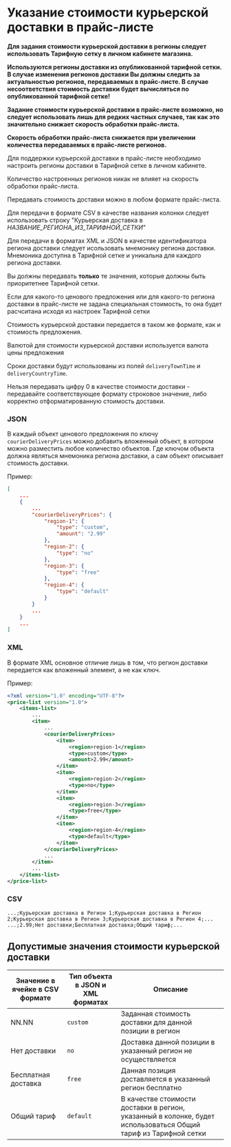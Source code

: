 # Указание стоимости курьерской доставки в прайс-листе

**Для задания стоимости курьерской доставки в регионы следует использовать Тарифную сетку в личном кабинете магазина.**

**Используются регионы доставки из опубликованной тарифной сетки.**
**В случае изменения регионов доставки Вы должны следить за актуальностью регионов, передаваемых в прайс-листе. В случае несоответствия стоимость доставки будет вычисляться по опубликованной тарифной сетке!**

**Задание стоимости курьерской доставки в прайс-листе возможно, но следует использовать лишь для редких частных случаев, так как это значительно снижает скорость обработки прайс-листа.**

**Скорость обработки прайс-листа снижается при увеличении количества передаваемых в прайс-листе регионов.**

Для поддержки курьерской доставки в прайс-листе необходимо настроить регионы доставки в Тарифной сетке в личном кабинете.

Количество настроенных регионов никак не влияет на скорость обработки прайс-листа.

Передавать стоимость доставки можно в любом формате прайс-листа.

Для передачи в формате CSV в качестве названия колонки следует использовать строку "Курьерская доставка в _НАЗВАНИЕ_РЕГИОНА_ИЗ_ТАРИФНОЙ_СЕТКИ_"

Для передачи в форматах XML и JSON в качестве идентификатора региона доставки следует исользовать мнемонику региона доставки.
Мнемоника доступна в Тарифной сетке и уникальна для каждого региона доставки.

Вы должны передавать **только** те значения, которые должны быть приоритетнее Тарифной сетки.

Если для какого-то ценового предложения или для какого-то региона доставки в прайс-листе не задана специальная стоимость, то она будет расчситана исходя из настроек Тарифной сетки

Стоимость курьерской доставки передается в таком же формате, как и стоимость предложения.
 
Валютой для стоимости курьерской доставки используется валюта цены предложения

Сроки доставки будут использованы из полей `deliveryTownTime` и `deliveryCountryTime`.

Нельзя передавать цифру 0 в качестве стоимости доставки - передавайте соответствующее формату строковое значение, либо корректно отформатированную стоимость доставки. 

### JSON

В каждый объект ценового предложения по ключу `courierDeliveryPrices` можно добавить вложенный объект, в котором можно разместить любое количество объектов.
Где ключом объекта должна являться мнемоника региона доставки, а сам объект описывает стоимость доставки.

Пример:

```json
[
    ...
    {
        ...
        "courierDeliveryPrices": {
            "region-1": {
                "type": "custom",
                "amount": "2.99"
            },
            "region-2": {
                "type": "no"
            },
            "region-3": {
                "type": "free"
            },
            "region-4": {
                "type": "default"
            }
        }
        ...
    }
    ...
]
```

### XML

В формате XML основное отличие лишь в том, что регион доставки передается как вложенный элемент, а не как ключ.

Пример:

```xml
<?xml version="1.0" encoding="UTF-8"?>
<price-list version="1.0">
    <items-list>
        ...
        <item>
            ...
            <courierDeliveryPrices>
                <item>
                    <region>region-1</region>
                    <type>custom</type>
                    <amount>2.99</amount>
                </item>
                <item>
                    <region>region-2</region>
                    <type>no</type>
                </item>
                <item>
                    <region>region-3</region>
                    <type>free</type>
                </item>
                <item>
                    <region>region-4</region>
                    <type>default</type>
                </item>
            </courierDeliveryPrices>
            ...
        </item>
        ...
    </items-list>
</price-list>
```

### CSV

```csv
...;Курьерская доставка в Регион 1;Курьерская доставка в Регион 2;Курьерская доставка в Регион 3;Курьерская доставка в Регион 4;...
...;2.99;Нет доставки;Бесплатная доставка;Общий тариф;...
```

## Допустимые значения стоимости курьерской доставки
 
|Значение в ячейке в CSV формате|Тип объекта в JSON и XML форматах|Описание|
|---|---|---|
|NN.NN|`custom`|Заданная стоимость доставки для данной позиции в регион|
|Нет доставки|`no`|Доставка данной позиции в указанный регион не осуществляется|
|Бесплатная доставка|`free`|Данная позиция доставляется в указанный регион бесплатно|
|Общий тариф|`default`|В качестве стоимости доставки в регион, указанный в колонке, будет использоваться Общий тариф из Тарифной сетки|
